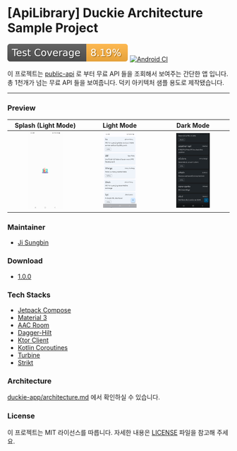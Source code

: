 # [ApiLibrary] Duckie Architecture Sample Project 

![coverage](assets/coverage.svg) [![Android CI](https://github.com/duckie-team/ApiLibrary/actions/workflows/android-ci.yml/badge.svg?branch=trunk&event=push)](https://github.com/duckie-team/ApiLibrary/actions/workflows/android-ci.yml)

이 프로젝트는 [public-api](https://github.com/davemachado/public-api) 로 부터 무료 API 들을 조회해서 보여주는 간단한 앱 입니다.
총 1천개가 넘는 무료 API 들을 보여줍니다. 덕키 아키텍처 샘플 용도로 제작됐습니다.

---

### Preview

|           Splash (Light Mode)            |                  Light Mode                  |                  Dark Mode                  |
| :--------------------------------------: | :------------------------------------------: | :-----------------------------------------: |
| <img src="art/splash.png" width="50%" /> | <img src="art/light-mode.png" width="50%" /> | <img src="art/dark-mode.png" width="50%" /> |

### Maintainer

- [Ji Sungbin](https://www.linkedin.com/in/ji-sungbin-4343b7219/)

### Download

- [1.0.0](https://github.com/duckie-team/ApiLibrary/releases/tag/1.0.0)

### Tech Stacks

- [Jetpack Compose](https://developer.android.com/jetpack/compose)
- [Material 3](https://m3.material.io/)
- [AAC Room](https://developer.android.com/jetpack/androidx/releases/room)
- [Dagger-Hilt](https://dagger.dev/hilt/)
- [Ktor Client](https://ktor.io/docs/getting-started-ktor-client.html)
- [Kotlin Coroutines](https://kotlinlang.org/docs/coroutines-overview.html)
- [Turbine](https://github.com/cashapp/turbine)
- [Strikt](https://strikt.io/)

### Architecture

[duckie-app/architecture.md](https://github.com/duckie-team/duckie-app/blob/develop/documents/architecture.md#apilibrary) 에서 확인하실 수 있습니다.

### License

이 프로젝트는 MIT 라이선스를 따릅니다. 자세한 내용은 [LICENSE](https://github.com/duckie-team/ApiLibrary/blob/trunk/LICENSE) 파일을 참고해 주세요.
